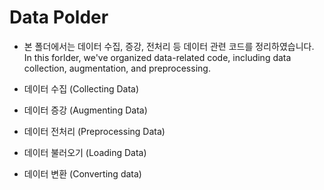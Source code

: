 # Data Polder
- 본 폴더에서는 데이터 수집, 증강, 전처리 등 데이터 관련 코드를 정리하였습니다.\
  In this forlder, we've organized data-related code, including data collection, augmentation, and preprocessing.

- 데이터 수집 (Collecting Data)

- 데이터 증강 (Augmenting Data)

- 데이터 전처리 (Preprocessing Data)

- 데이터 불러오기 (Loading Data)

- 데이터 변환 (Converting data)
